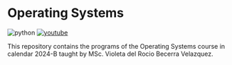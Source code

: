 # Operating Systems
![python](https://img.shields.io/badge/python-3670A0?style=for-the-badge&logo=python&logoColor=ffdd54)
[![youtube](https://img.shields.io/badge/YouTube-red?style=for-the-badge&logo=youtube&logoColor=white)](https://www.youtube.com/@JOSELUISHARODIAZ)

This repository contains the programs of the Operating Systems course in calendar 2024-B taught by MSc. Violeta del Rocio Becerra Velazquez.

